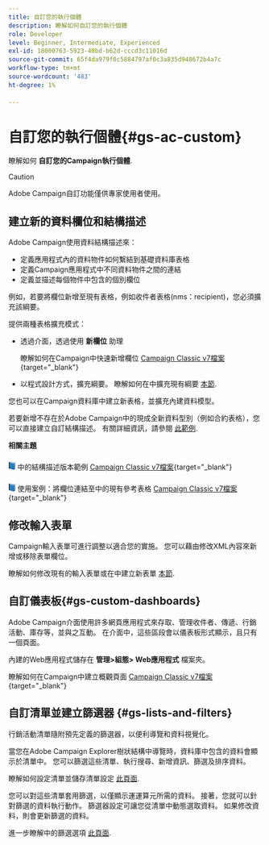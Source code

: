 ```yaml
---
title: 自訂您的執行個體
description: 瞭解如何自訂您的執行個體
role: Developer
level: Beginner, Intermediate, Experienced
exl-id: 18000763-5923-48bd-b62d-cccd3c11016d
source-git-commit: 65f4da979f0c5884797af0c3a835d948672b4a7c
workflow-type: tm+mt
source-wordcount: '483'
ht-degree: 1%

---
```


# 自訂您的執行個體{#gs-ac-custom}

瞭解如何 **自訂您的Campaign執行個體**.

>[!CAUTION]
>
>Adobe Campaign自訂功能僅供專家使用者使用。

## 建立新的資料欄位和結構描述

Adobe Campaign使用資料結構描述來：

* 定義應用程式內的資料物件如何繫結到基礎資料庫表格
* 定義Campaign應用程式中不同資料物件之間的連結
* 定義並描述每個物件中包含的個別欄位

例如，若要將欄位新增至現有表格，例如收件者表格(nms：recipient)，您必須擴充該綱要。

提供兩種表格擴充模式：

* 透過介面，透過使用 **新欄位** 助理

  瞭解如何在Campaign中快速新增欄位 [Campaign Classic v7檔案](https://experienceleague.adobe.com/docs/campaign-classic/using/configuring-campaign-classic/editing-schemas/new-field-wizard.html#configuring-campaign-classic){target="_blank"}

* 以程式設計方式，擴充綱要。 瞭解如何在中擴充現有綱要 [本節](../dev/extend-schema.md).

您也可以在Campaign資料庫中建立新表格，並擴充內建資料模型。

若要新增不存在於Adobe Campaign中的現成全新資料型別（例如合約表格），您可以直接建立自訂結構描述。 有關詳細資訊，請參閱 [此範例](../dev/create-schema.md#example--creating-a-contract-table).

**相關主題**

![](../assets/do-not-localize/book.png) 中的結構描述版本範例 [Campaign Classic v7檔案](https://experienceleague.adobe.com/docs/campaign-classic/using/configuring-campaign-classic/editing-schemas/examples-of-schemas-edition.html#configuring-campaign-classic){target="_blank"}

![](../assets/do-not-localize/book.png) 使用案例：將欄位連結至中的現有參考表格 [Campaign Classic v7檔案](https://experienceleague.adobe.com/docs/campaign-classic/using/configuring-campaign-classic/editing-schemas/examples-of-schemas-edition.html#uc-link){target="_blank"}


## 修改輸入表單

Campaign輸入表單可進行調整以適合您的實施。 您可以藉由修改XML內容來新增或移除表單欄位。

瞭解如何修改現有的輸入表單或在中建立新表單 [本節](../dev/forms.md).

## 自訂儀表板{#gs-custom-dashboards}

Adobe Campaign介面使用許多網頁應用程式來存取、管理收件者、傳遞、行銷活動、庫存等，並與之互動。 在介面中，這些區段會以儀表板形式顯示，且只有一個頁面。

內建的Web應用程式儲存在 **管理>組態> Web應用程式** 檔案夾。

瞭解如何在Campaign中建立概觀頁面 [Campaign Classic v7檔案](https://experienceleague.adobe.com/docs/campaign-classic/using/designing-content/web-applications/use-cases--creating-overviews.html#creating-a-single-page-web-application){target="_blank"}


## 自訂清單並建立篩選器 {#gs-lists-and-filters}

行銷活動清單隨附預先定義的篩選器，以便利導覽和資料視覺化。

當您在Adobe Campaign Explorer樹狀結構中導覽時，資料庫中包含的資料會顯示於清單中。 您可以篩選這些清單、執行搜尋、新增資訊、篩選及排序資料。

瞭解如何設定清單並儲存清單設定 [此頁面](../start/campaign-ui.md).

您可以對這些清單套用篩選，以僅顯示運運算元所需的資料。 接著，您就可以針對篩選的資料執行動作。 篩選器設定可讓您從清單中動態選取資料。 如果修改資料，則會更新篩選的資料。

進一步瞭解中的篩選選項 [此頁面](../audiences/create-filters.md).
